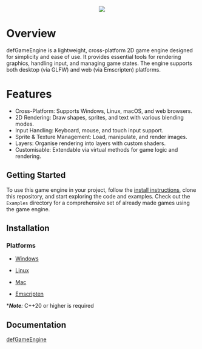 <p align="center"><img src="Logos/dge_logo_large.png"></p>

# Overview

defGameEngine is a lightweight, cross-platform 2D game engine designed for simplicity and ease of use. It provides essential tools for rendering graphics, handling input, and managing game states. The engine supports both desktop (via GLFW) and web (via Emscripten) platforms.

# Features

- Cross-Platform: Supports Windows, Linux, macOS, and web browsers.
- 2D Rendering: Draw shapes, sprites, and text with various blending modes.
- Input Handling: Keyboard, mouse, and touch input support.
- Sprite & Texture Management: Load, manipulate, and render images.
- Layers: Organise rendering into layers with custom shaders.
- Customisable: Extendable via virtual methods for game logic and rendering.

## Getting Started

To use this game engine in your project, follow the [install instructions](/README.md#installation), clone this repository, and start exploring the code and examples. Check out the `Examples` directory for a comprehensive set of already made games using the game engine.

## Installation

### Platforms

- [Windows](Docs/Install_Instructions_Windows.md)

- [Linux](Docs/Install_Instructions_Linux.md)

- [Mac](Docs/Install_Instructions_Mac.md)

- [Emscripten](Docs/Install_Instructions_Emscripten.md)

****Note**:* C++20 or higher is required

## Documentation

[defGameEngine](Docs/GameEngine_Doc.md)
